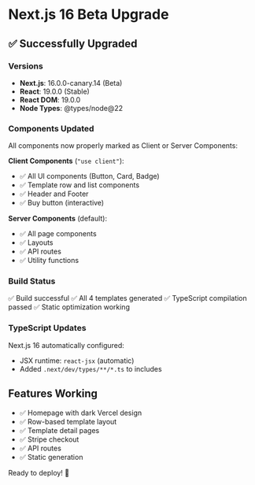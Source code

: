 # Next.js 16 Beta Upgrade

## ✅ Successfully Upgraded

### Versions
- **Next.js**: 16.0.0-canary.14 (Beta)
- **React**: 19.0.0 (Stable)
- **React DOM**: 19.0.0
- **Node Types**: @types/node@22

### Components Updated

All components now properly marked as Client or Server Components:

**Client Components** (`"use client"`):
- ✅ All UI components (Button, Card, Badge)
- ✅ Template row and list components
- ✅ Header and Footer
- ✅ Buy button (interactive)

**Server Components** (default):
- ✅ All page components
- ✅ Layouts
- ✅ API routes
- ✅ Utility functions

### Build Status
✅ Build successful
✅ All 4 templates generated
✅ TypeScript compilation passed
✅ Static optimization working

### TypeScript Updates
Next.js 16 automatically configured:
- JSX runtime: `react-jsx` (automatic)
- Added `.next/dev/types/**/*.ts` to includes

## Features Working
- ✅ Homepage with dark Vercel design
- ✅ Row-based template layout
- ✅ Template detail pages
- ✅ Stripe checkout
- ✅ API routes
- ✅ Static generation

Ready to deploy! 🚀
